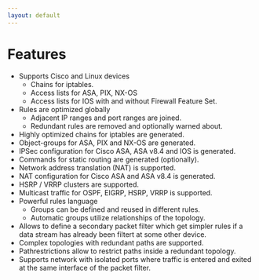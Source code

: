```yaml
---
layout: default
---
```


# Features

- Supports Cisco and Linux devices
  - Chains for iptables.
  - Access lists for ASA, PIX, NX-OS
  - Access lists for IOS with and without Firewall Feature Set.
- Rules are optimized globally 
  - Adjacent IP ranges and port ranges are joined.
  - Redundant rules are removed and optionally warned about.
- Highly optimized chains for iptables are generated.
- Object-groups for ASA, PIX and NX-OS are generated.
- IPSec configuration for Cisco ASA, ASA v8.4 and IOS is generated.
- Commands for static routing are generated (optionally).
- Network address translation (NAT) is supported.
- NAT configuration for Cisco ASA and ASA v8.4 is generated.
- HSRP / VRRP clusters are supported.
- Multicast traffic for OSPF, EIGRP, HSRP, VRRP is supported.
- Powerful rules language 
   - Groups can be defined and reused in different rules.
   - Automatic groups utilize relationships of the topology.
- Allows to define a secondary packet filter which get simpler rules 
  if a data stream has already been filtert at some other device.
- Complex topologies with redundant paths are supported.
- Pathrestrictions allow to restrict paths inside a redundant topology.
- Supports network with isolated ports where traffic is entered and exited 
  at the same interface of the packet filter.
